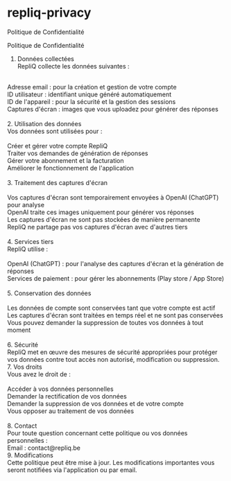 # repliq-privacy
Politique de Confidentialité <br>

Politique de Confidentialité <br>
1. Données collectées <br>
RepliQ collecte les données suivantes : <br>
<br>
Adresse email : pour la création et gestion de votre compte <br>
ID utilisateur : identifiant unique généré automatiquement <br>
ID de l'appareil : pour la sécurité et la gestion des sessions <br>
Captures d'écran : images que vous uploadez pour générer des réponses <br>
<br>
2. Utilisation des données <br>
Vos données sont utilisées pour : <br>
<br>
Créer et gérer votre compte RepliQ <br>
Traiter vos demandes de génération de réponses <br>
Gérer votre abonnement et la facturation <br>
Améliorer le fonctionnement de l'application <br>
<br>
3. Traitement des captures d'écran <br>
<br>
Vos captures d'écran sont temporairement envoyées à OpenAI (ChatGPT) pour analyse <br>
OpenAI traite ces images uniquement pour générer vos réponses <br>
Les captures d'écran ne sont pas stockées de manière permanente <br>
RepliQ ne partage pas vos captures d'écran avec d'autres tiers <br>
<br>
4. Services tiers <br>
RepliQ utilise : <br>
<br>
OpenAI (ChatGPT) : pour l'analyse des captures d'écran et la génération de réponses <br>
Services de paiement : pour gérer les abonnements (Play store / App Store) <br>
<br>
5. Conservation des données <br>
<br>
Les données de compte sont conservées tant que votre compte est actif <br>
Les captures d'écran sont traitées en temps réel et ne sont pas conservées <br>
Vous pouvez demander la suppression de toutes vos données à tout moment <br>
<br>
6. Sécurité <br>
RepliQ met en œuvre des mesures de sécurité appropriées pour protéger vos données contre tout accès non autorisé, modification ou suppression. <br>
7. Vos droits <br>
Vous avez le droit de : <br>
<br>
Accéder à vos données personnelles <br>
Demander la rectification de vos données <br>
Demander la suppression de vos données et de votre compte <br>
Vous opposer au traitement de vos données <br>
<br>
8. Contact <br>
Pour toute question concernant cette politique ou vos données personnelles : <br>
Email : contact@repliq.be <br>
9. Modifications <br>
Cette politique peut être mise à jour. Les modifications importantes vous seront notifiées via l'application ou par email. <br>
